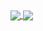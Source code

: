 <a href="https://github.com/anuraghazra/github-readme-stats">
  <img align="center" src="https://github-readme-stats.vercel.app/api?username=anthfgreco&hide=issues,prs&show_icons=true&theme=graywhite" />
</a>
<a href="https://github.com/anuraghazra/github-readme-stats">
  <img align="center" src="https://github-readme-stats.vercel.app/api/top-langs/?username=anthfgreco&exclude_repo=conways-game-of-life-p5js&langs_count=10&layout=compact&theme=graywhite" />
</a>

<!--
**anthfgreco/anthfgreco** is a ✨ _special_ ✨ repository because its `README.md` (this file) appears on your GitHub profile.

Here are some ideas to get you started:

- 🔭 I’m currently working on ...
- 🌱 I’m currently learning ...
- 👯 I’m looking to collaborate on ...
- 🤔 I’m looking for help with ...
- 💬 Ask me about ...
- 📫 How to reach me: ...
- 😄 Pronouns: ...
- ⚡ Fun fact: ...
-->
